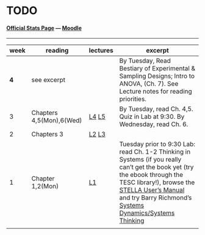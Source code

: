 TODO
====
#### [Official Stats Page][stats-page] —  [Moodle][cpat-moodle]

***

| week | reading                 | lectures                | excerpt
|------|-------------------------|-------------------------|---------------------------------|
| **4**|see excerpt              |                         | By Tuesday, Read Bestiary of Experimental & Sampling Designs; Intro to ANOVA, (Ch. 7).  See Lecture notes for reading priorities.
| 3    |Chapters 4,5(Mon),6(Wed) |[L4][st-l4] [L5][st-l5]  | By Tuesday, read Ch. 4,5.  Quiz in Lab at 9:30.  By Wednesday, read Ch. 6.
| 2    |Chapters 3               |[L2][st-l2] [L3][st-l3]  | 
| 1    |Chapter 1,2(Mon)         |[L1][st-l1]              | Tuesday prior to 9:30 Lab:  read Ch. 1-2 Thinking in Systems (if you really can’t get the book yet (try the ebook through the TESC library!), browse the [STELLA User’s Manual][manstella] and try Barry Richmond’s [Systems Dynamics/Systems Thinking][richmond-sdst]
|      |                         |                         |

<!--- Link Directory -->
[cpat-blog]: http://blogs.evergreen.edu/cpat
[cpat-moodle]: https://moodle.evergreen.edu/course/view.php?id=3105
[stats-page]: http://blogs.evergreen.edu/cpat/stats-2/
[manstella]: http://biology.kenyon.edu/courses/ENVS%20112/ENVS%20Images/STELLA%206.0.pdf
[richmond-sdst]: http://www.iseesystems.com/resources/Articles/SDSTletsjustgetonwithit.pdf

<!--- Lectures -->
  [st-l1]: http://blogs.evergreen.edu/cpat/files/2013/04/Wk1-judyScientificModels.pdf
  [st-l2]: http://blogs.evergreen.edu/cpat/files/2013/04/Week_2_Monday.pdf
  [st-l3]: http://blogs.evergreen.edu/cpat/files/2013/04/Week_2_Wed.pdf
  [st-l4]: http://blogs.evergreen.edu/cpat/files/2013/04/LectureWeek3Monday.pdf
  [st-l5]: http://blogs.evergreen.edu/cpat/files/2013/04/LectureWeek3Wednesday.pdf
  

  

